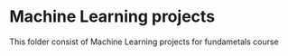 # Machine Learning projects
This folder consist of Machine Learning projects for fundametals course
